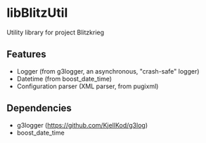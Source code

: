 # libBlitzUtil
Utility library for project Blitzkrieg

## Features
* Logger (from g3logger, an asynchronous, "crash-safe" logger)
* Datetime (from boost_date_time)
* Configuration parser (XML parser, from pugixml)

## Dependencies
* g3logger (https://github.com/KjellKod/g3log)
* boost_date_time
